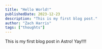 ```yaml
---
title: "Hello World!"
publishedDate: 2023-12-23
description: "This is my first blog post."
author: "Zach Harris"
tags: ["thoughts"]
---
```


This is my first blog post in Astro! Yay!!!!
